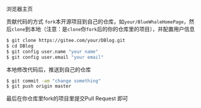 浏览器主页

贡献代码的方式
`fork`本开源项目到自己的仓库，如`your/BlueWhaleHomePage`，然后`clone`到本地（注意：是`clone`你`fork`后的你的仓库里的项目），并配置用户信息
```bash
$ git clone https://gitee.com/your/DBlog.git
$ cd DBlog
$ git config user.name "your name"
$ git config user.email "your email"
```

本地修改代码后，推送到自己的仓库
```bash
$ git commit -am "change something"
$ git push origin master
```

最后在你仓库里fork的项目里提交Pull Request 即可

